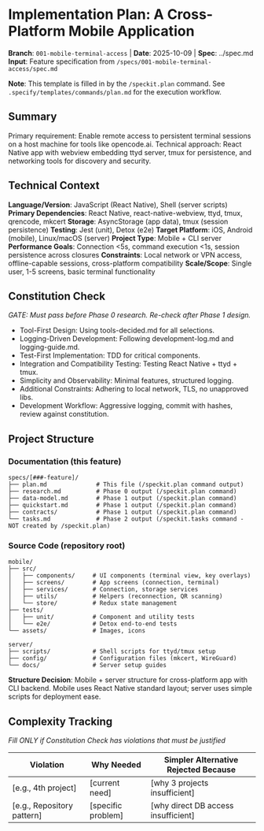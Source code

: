 # Implementation Plan: A Cross-Platform Mobile Application

**Branch**: `001-mobile-terminal-access` | **Date**: 2025-10-09 | **Spec**: ../spec.md
**Input**: Feature specification from `/specs/001-mobile-terminal-access/spec.md`

**Note**: This template is filled in by the `/speckit.plan` command. See `.specify/templates/commands/plan.md` for the execution workflow.

## Summary

Primary requirement: Enable remote access to persistent terminal sessions on a host machine for tools like opencode.ai. Technical approach: React Native app with webview embedding ttyd server, tmux for persistence, and networking tools for discovery and security.

## Technical Context

<!--
  ACTION REQUIRED: Replace the content in this section with the technical details
  for the project. The structure here is presented in advisory capacity to guide
  the iteration process.
-->

**Language/Version**: JavaScript (React Native), Shell (server scripts)
**Primary Dependencies**: React Native, react-native-webview, ttyd, tmux, qrencode, mkcert
**Storage**: AsyncStorage (app data), tmux (session persistence)
**Testing**: Jest (unit), Detox (e2e)
**Target Platform**: iOS, Android (mobile), Linux/macOS (server)
**Project Type**: Mobile + CLI server
**Performance Goals**: Connection <5s, command execution <1s, session persistence across closures
**Constraints**: Local network or VPN access, offline-capable sessions, cross-platform compatibility
**Scale/Scope**: Single user, 1-5 screens, basic terminal functionality

## Constitution Check

*GATE: Must pass before Phase 0 research. Re-check after Phase 1 design.*

- Tool-First Design: Using tools-decided.md for all selections.
- Logging-Driven Development: Following development-log.md and logging-guide.md.
- Test-First Implementation: TDD for critical components.
- Integration and Compatibility Testing: Testing React Native + ttyd + tmux.
- Simplicity and Observability: Minimal features, structured logging.
- Additional Constraints: Adhering to local network, TLS, no unapproved libs.
- Development Workflow: Aggressive logging, commit with hashes, review against constitution.

## Project Structure

### Documentation (this feature)

```
specs/[###-feature]/
├── plan.md              # This file (/speckit.plan command output)
├── research.md          # Phase 0 output (/speckit.plan command)
├── data-model.md        # Phase 1 output (/speckit.plan command)
├── quickstart.md        # Phase 1 output (/speckit.plan command)
├── contracts/           # Phase 1 output (/speckit.plan command)
└── tasks.md             # Phase 2 output (/speckit.tasks command - NOT created by /speckit.plan)
```

### Source Code (repository root)

```
mobile/
├── src/
│   ├── components/     # UI components (terminal view, key overlays)
│   ├── screens/        # App screens (connection, terminal)
│   ├── services/       # Connection, storage services
│   ├── utils/          # Helpers (reconnection, QR scanning)
│   └── store/          # Redux state management
├── tests/
│   ├── unit/           # Component and utility tests
│   └── e2e/            # Detox end-to-end tests
└── assets/             # Images, icons

server/
├── scripts/            # Shell scripts for ttyd/tmux setup
├── config/             # Configuration files (mkcert, WireGuard)
└── docs/               # Server setup guides
```

**Structure Decision**: Mobile + server structure for cross-platform app with CLI backend. Mobile uses React Native standard layout; server uses simple scripts for deployment ease.

## Complexity Tracking

*Fill ONLY if Constitution Check has violations that must be justified*

| Violation | Why Needed | Simpler Alternative Rejected Because |
|-----------|------------|-------------------------------------|
| [e.g., 4th project] | [current need] | [why 3 projects insufficient] |
| [e.g., Repository pattern] | [specific problem] | [why direct DB access insufficient] |

